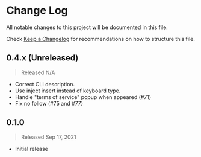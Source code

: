 # Change Log

All notable changes to this project will be documented in this file.

Check [Keep a Changelog](http://keepachangelog.com/) for recommendations on how to structure this file.


## 0.4.x (Unreleased)
> Released N/A

* Correct CLI description.
* Use inject insert instead of keyboard type.
* Handle "terms of service" popup when appeared (#71)
* Fix no follow (#75 and #77)

## 0.1.0
> Released Sep 17, 2021

* Initial release
